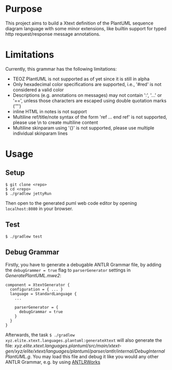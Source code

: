 # Purpose

This project aims to build a Xtext definition of the PlantUML sequence diagram
language with some minor extensions, like builtin support for typed http request/response
message annotations.

# Limitations

Currently, this grammar has the following limitations:

- TEOZ PlantUML is not supported as of yet since it is still in alpha
- Only hexadecimal color specifications are supported, i.e., '#red' is not considered a valid color
- Descriptions (e.g. annotations on messages) may not contain ':', '...' or '==', unless those characters are escaped using double quotation marks ('"')
- inline HTML in notes is not support
- Multiline ref/title/note syntax of the form 'ref ... end ref' is not supported, please use \n to create multiline content
- Multiline skinparam using '{}' is not supported, please use multiple individual skinparam lines

# Usage

## Setup

```
$ git clone <repo>
$ cd <repo>
$ ./gradlew jettyRun
```

Then open to the generated puml web code editor by opening `localhost:8080` in your browser.

## Test

```
$ ./gradlew test
```

## Debug Grammar

Firstly, you have to generate a debugable ANTLR Grammar file, by adding the `debugGrammer = true`
flag to `parserGenerator` settings in _GeneratePlantUML.mwe2_:

```
component = XtextGenerator {
  configuration = { ... }
  language = StandardLanguage {
    ...

    parserGenerator = {
      debugGrammar = true
    }
  }
}
```

Afterwards, the task `$ ./gradlew xyz.elite.xtext.languages.plantuml:generateXtext` will also generate
the file: _xyz.elite.xtext.languages.plantuml/src/main/xtext-gen/xyz/elite/xtext/languages/plantuml/parser/antlr/internal/DebugInternalPlantUML.g_.
You may load this file and debug it like you would any other ANTLR Grammar, e.g. by using [ANTLRWorks](https://www.antlr3.org/works/)

